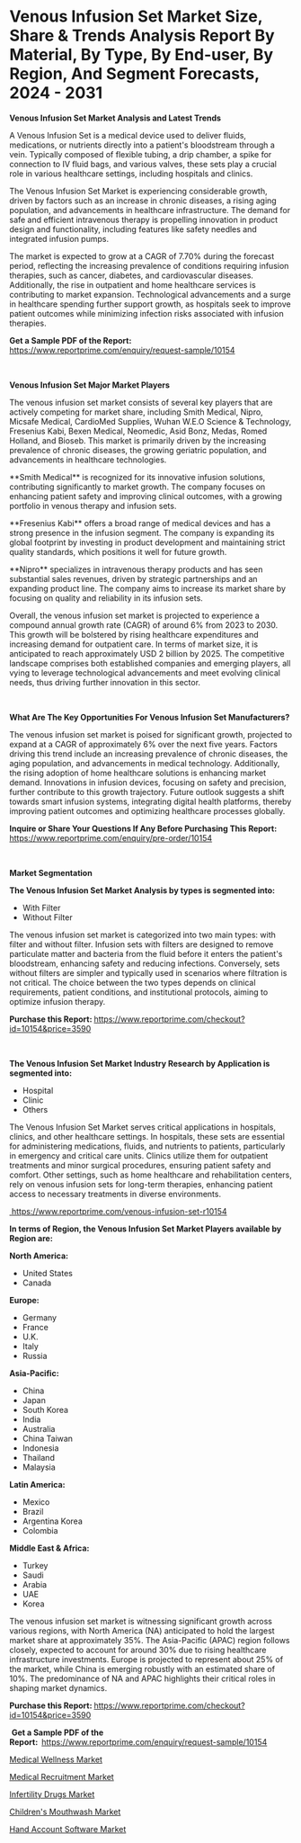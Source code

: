 <p><h1>Venous Infusion Set Market Size, Share & Trends Analysis Report By Material, By Type, By End-user, By Region, And Segment Forecasts, 2024 - 2031</h1></p><p><strong>Venous Infusion Set Market Analysis and Latest Trends</strong></p>
<p><p>A Venous Infusion Set is a medical device used to deliver fluids, medications, or nutrients directly into a patient's bloodstream through a vein. Typically composed of flexible tubing, a drip chamber, a spike for connection to IV fluid bags, and various valves, these sets play a crucial role in various healthcare settings, including hospitals and clinics. </p><p>The Venous Infusion Set Market is experiencing considerable growth, driven by factors such as an increase in chronic diseases, a rising aging population, and advancements in healthcare infrastructure. The demand for safe and efficient intravenous therapy is propelling innovation in product design and functionality, including features like safety needles and integrated infusion pumps. </p><p>The market is expected to grow at a CAGR of 7.70% during the forecast period, reflecting the increasing prevalence of conditions requiring infusion therapies, such as cancer, diabetes, and cardiovascular diseases. Additionally, the rise in outpatient and home healthcare services is contributing to market expansion. Technological advancements and a surge in healthcare spending further support growth, as hospitals seek to improve patient outcomes while minimizing infection risks associated with infusion therapies.</p></p>
<p><strong>Get a Sample PDF of the Report:&nbsp;</strong> <a href="https://www.reportprime.com/enquiry/request-sample/10154?utm_campaign=1743&utm_medium=2&utm_source=Github&utm_content=ia&utm_term=28112024&utm_id=venous-infusion-set">https://www.reportprime.com/enquiry/request-sample/10154</a></p>
<p>&nbsp;</p>
<p><strong>Venous Infusion Set Major Market Players</strong></p>
<p><p>The venous infusion set market consists of several key players that are actively competing for market share, including Smith Medical, Nipro, Micsafe Medical, CardioMed Supplies, Wuhan W.E.O Science & Technology, Fresenius Kabi, Bexen Medical, Neomedic, Asid Bonz, Medas, Romed Holland, and Bioseb. This market is primarily driven by the increasing prevalence of chronic diseases, the growing geriatric population, and advancements in healthcare technologies.</p><p>**Smith Medical** is recognized for its innovative infusion solutions, contributing significantly to market growth. The company focuses on enhancing patient safety and improving clinical outcomes, with a growing portfolio in venous therapy and infusion sets. </p><p>**Fresenius Kabi** offers a broad range of medical devices and has a strong presence in the infusion segment. The company is expanding its global footprint by investing in product development and maintaining strict quality standards, which positions it well for future growth.</p><p>**Nipro** specializes in intravenous therapy products and has seen substantial sales revenues, driven by strategic partnerships and an expanding product line. The company aims to increase its market share by focusing on quality and reliability in its infusion sets.</p><p>Overall, the venous infusion set market is projected to experience a compound annual growth rate (CAGR) of around 6% from 2023 to 2030. This growth will be bolstered by rising healthcare expenditures and increasing demand for outpatient care. In terms of market size, it is anticipated to reach approximately USD 2 billion by 2025. The competitive landscape comprises both established companies and emerging players, all vying to leverage technological advancements and meet evolving clinical needs, thus driving further innovation in this sector.</p></p>
<p>&nbsp;</p>
<p><strong>What Are The Key Opportunities For Venous Infusion Set Manufacturers?</strong></p>
<p><p>The venous infusion set market is poised for significant growth, projected to expand at a CAGR of approximately 6% over the next five years. Factors driving this trend include an increasing prevalence of chronic diseases, the aging population, and advancements in medical technology. Additionally, the rising adoption of home healthcare solutions is enhancing market demand. Innovations in infusion devices, focusing on safety and precision, further contribute to this growth trajectory. Future outlook suggests a shift towards smart infusion systems, integrating digital health platforms, thereby improving patient outcomes and optimizing healthcare processes globally.</p></p>
<p><strong>Inquire or Share Your Questions If Any Before Purchasing This Report:</strong> <a href="https://www.reportprime.com/enquiry/pre-order/10154?utm_campaign=1743&utm_medium=2&utm_source=Github&utm_content=ia&utm_term=28112024&utm_id=venous-infusion-set">https://www.reportprime.com/enquiry/pre-order/10154</a></p>
<p>&nbsp;</p>
<p><strong>Market Segmentation</strong></p>
<p><strong>The Venous Infusion Set Market Analysis by types is segmented into:</strong></p>
<p><ul><li>With Filter</li><li>Without Filter</li></ul></p>
<p><p>The venous infusion set market is categorized into two main types: with filter and without filter. Infusion sets with filters are designed to remove particulate matter and bacteria from the fluid before it enters the patient's bloodstream, enhancing safety and reducing infections. Conversely, sets without filters are simpler and typically used in scenarios where filtration is not critical. The choice between the two types depends on clinical requirements, patient conditions, and institutional protocols, aiming to optimize infusion therapy.</p></p>
<p><strong>Purchase this Report:&nbsp;</strong><a href="https://www.reportprime.com/checkout?id=10154&price=3590&utm_campaign=1743&utm_medium=2&utm_source=Github&utm_content=ia&utm_term=28112024&utm_id=venous-infusion-set">https://www.reportprime.com/checkout?id=10154&price=3590</a></p>
<p>&nbsp;</p>
<p><strong>The Venous Infusion Set Market Industry Research by Application is segmented into:</strong></p>
<p><ul><li>Hospital</li><li>Clinic</li><li>Others</li></ul></p>
<p><p>The Venous Infusion Set Market serves critical applications in hospitals, clinics, and other healthcare settings. In hospitals, these sets are essential for administering medications, fluids, and nutrients to patients, particularly in emergency and critical care units. Clinics utilize them for outpatient treatments and minor surgical procedures, ensuring patient safety and comfort. Other settings, such as home healthcare and rehabilitation centers, rely on venous infusion sets for long-term therapies, enhancing patient access to necessary treatments in diverse environments.</p></p>
<p><a href="https://www.reportprime.com/venous-infusion-set-r10154?utm_campaign=1743&utm_medium=2&utm_source=Github&utm_content=ia&utm_term=28112024&utm_id=venous-infusion-set">&nbsp;https://www.reportprime.com/venous-infusion-set-r10154</a></p>
<p><strong>In terms of Region, the Venous Infusion Set Market Players available by Region are:</strong></p>
<p>
    <p> <strong> North America: </strong>
        <ul>
            <li>United States</li>
            <li>Canada</li>
        </ul>
        </p> 
    <p> <strong> Europe: </strong>
        <ul>
            <li>Germany</li>
            <li>France</li>
            <li>U.K.</li>
            <li>Italy</li>
            <li>Russia</li>
        </ul>
        </p> 
    <p> <strong> Asia-Pacific: </strong>
        <ul>
            <li>China</li>
            <li>Japan</li>
            <li>South Korea</li>
            <li>India</li>
            <li>Australia</li>
            <li>China Taiwan</li>
            <li>Indonesia</li>
            <li>Thailand</li>
            <li>Malaysia</li>
        </ul>
        </p> 
    <p> <strong> Latin America: </strong>
        <ul>
            <li>Mexico</li>
            <li>Brazil</li>
            <li>Argentina Korea</li>
            <li>Colombia</li>
        </ul>
        </p> 
    <p> <strong> Middle East & Africa: </strong>
        <ul>
            <li>Turkey</li>
            <li>Saudi</li>
            <li>Arabia</li>
            <li>UAE</li>
            <li>Korea</li>
        </ul>
    </p>
    </p>
<p><p>The venous infusion set market is witnessing significant growth across various regions, with North America (NA) anticipated to hold the largest market share at approximately 35%. The Asia-Pacific (APAC) region follows closely, expected to account for around 30% due to rising healthcare infrastructure investments. Europe is projected to represent about 25% of the market, while China is emerging robustly with an estimated share of 10%. The predominance of NA and APAC highlights their critical roles in shaping market dynamics.</p></p>
<p><strong>Purchase this Report: </strong><a href="https://www.reportprime.com/checkout?id=10154&price=3590&utm_campaign=1743&utm_medium=2&utm_source=Github&utm_content=ia&utm_term=28112024&utm_id=venous-infusion-set">https://www.reportprime.com/checkout?id=10154&price=3590</a></p>
<p>&nbsp;<strong>Get a Sample PDF of the Report:&nbsp;&nbsp;</strong><a href="https://www.reportprime.com/enquiry/request-sample/10154?utm_campaign=1743&utm_medium=2&utm_source=Github&utm_content=ia&utm_term=28112024&utm_id=venous-infusion-set">https://www.reportprime.com/enquiry/request-sample/10154</a></p>
<p><strong></strong></p>
<p><p><a href="https://www.linkedin.com/pulse/thorough-analysis-global-regional-development-medical-wellness-ogbkc?utm_campaign=1743&utm_medium=2&utm_source=Github&utm_content=ia&utm_term=28112024&utm_id=venous-infusion-set">Medical Wellness Market</a></p><p><a href="https://www.linkedin.com/pulse/global-medical-recruitment-market-analysis-2024-2031-iclxe?utm_campaign=1743&utm_medium=2&utm_source=Github&utm_content=ia&utm_term=28112024&utm_id=venous-infusion-set">Medical Recruitment Market</a></p><p><a href="https://www.linkedin.com/pulse/comprehensive-report-infertility-drugs-market-types-applications-gypnf?utm_campaign=1743&utm_medium=2&utm_source=Github&utm_content=ia&utm_term=28112024&utm_id=venous-infusion-set">Infertility Drugs Market</a></p><p><a href="https://issuu.com/reportprime-2/docs/childrens-mouthwash-market-size-203_eebfd45eb22791?utm_campaign=1743&utm_medium=2&utm_source=Github&utm_content=ia&utm_term=28112024&utm_id=venous-infusion-set">Children's Mouthwash Market</a></p><p><a href="https://issuu.com/reportprime-2/docs/hand-account-software-market-size-2_89416217d74b26?utm_campaign=1743&utm_medium=2&utm_source=Github&utm_content=ia&utm_term=28112024&utm_id=venous-infusion-set">Hand Account Software Market</a></p></p>